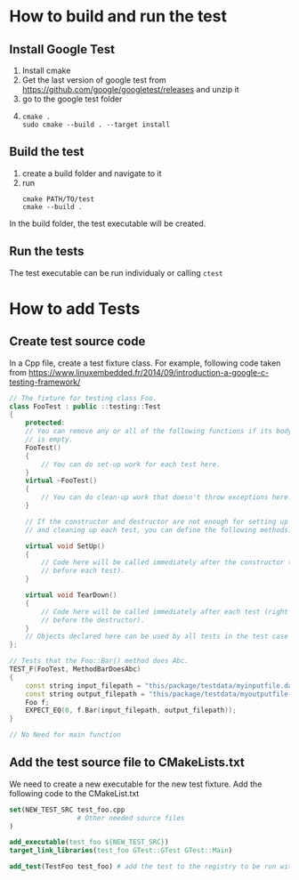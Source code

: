 # How to build and run the test

## Install Google Test
1. Install cmake
2. Get the last version of google test from https://github.com/google/googletest/releases and unzip it
3. go to the google test folder
4. 
   ```
   cmake .
   sudo cmake --build . --target install
   ```

## Build the test

1. create a build folder and navigate to it
2. run 
    ```
    cmake PATH/TO/test
    cmake --build .
    ```
In the build folder, the test executable will be created.

## Run the tests
The test executable can be run individualy or calling `ctest`

# How to add Tests

## Create test source code
In a Cpp file, create a test fixture class. For example, following code taken from https://www.linuxembedded.fr/2014/09/introduction-a-google-c-testing-framework/

```cpp
// The fixture for testing class Foo.
class FooTest : public ::testing::Test 
{
    protected:
    // You can remove any or all of the following functions if its body
    // is empty.
    FooTest() 
    {
        // You can do set-up work for each test here.
    }
    virtual ~FooTest() 
    {
        // You can do clean-up work that doesn't throw exceptions here.
    }

    // If the constructor and destructor are not enough for setting up
    // and cleaning up each test, you can define the following methods:

    virtual void SetUp() 
    {
        // Code here will be called immediately after the constructor (right
        // before each test).
    }

    virtual void TearDown() 
    {
        // Code here will be called immediately after each test (right
        // before the destructor).
    }
    // Objects declared here can be used by all tests in the test case for Foo.
};

// Tests that the Foo::Bar() method does Abc.
TEST_F(FooTest, MethodBarDoesAbc) 
{
    const string input_filepath = "this/package/testdata/myinputfile.dat";
    const string output_filepath = "this/package/testdata/myoutputfile.dat";
    Foo f;
    EXPECT_EQ(0, f.Bar(input_filepath, output_filepath));
}

// No Need for main function
``` 

## Add the test source file to CMakeLists.txt

We need to create a new executable for the new test fixture. Add the following code to the CMakeList.txt

```cmake
set(NEW_TEST_SRC test_foo.cpp
                 # Other needed source files                        
)

add_executable(test_foo ${NEW_TEST_SRC})
target_link_libraries(test_foo GTest::GTest GTest::Main)

add_test(TestFoo test_foo) # add the test to the registry to be run with ctest
```



